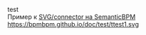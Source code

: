 test  
Пример к [SVG/connector на SemanticBPM](https://github.com/bpmbpm/SemanticBPM/blob/main/docs/SVG/connector/README.md)
https://bpmbpm.github.io/doc/test/ttest1.svg

